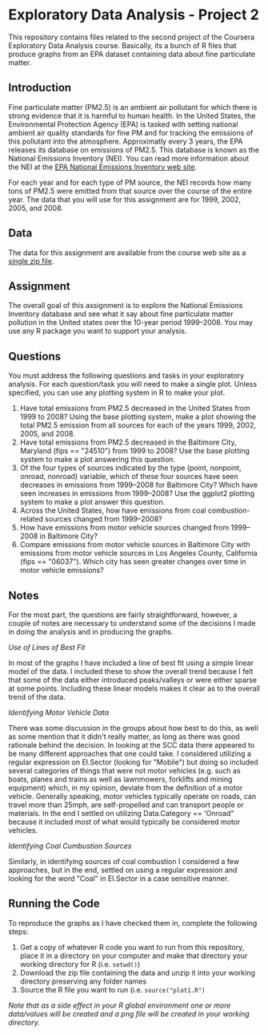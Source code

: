 Exploratory Data Analysis - Project 2
===================
This repository contains files related to the second project of the Coursera Exploratory Data Analysis course.  Basically, its a bunch of R files that produce graphs from an EPA dataset containing data about fine particulate matter.

Introduction
-----
Fine particulate matter (PM2.5) is an ambient air pollutant for which there is strong evidence that it is harmful to human health. In the United States, the Environmental Protection Agency (EPA) is tasked with setting national ambient air quality standards for fine PM and for tracking the emissions of this pollutant into the atmosphere. Approximatly every 3 years, the EPA releases its database on emissions of PM2.5. This database is known as the National Emissions Inventory (NEI). You can read more information about the NEI at the [EPA National Emissions Inventory web site](http://www.epa.gov/ttn/chief/eiinformation.html).

For each year and for each type of PM source, the NEI records how many tons of PM2.5 were emitted from that source over the course of the entire year. The data that you will use for this assignment are for 1999, 2002, 2005, and 2008.

Data
----------
The data for this assignment are available from the course web site as a [single zip file](https://d396qusza40orc.cloudfront.net/exdata/data/NEI_data.zip).

Assignment
-----
The overall goal of this assignment is to explore the National Emissions Inventory database and see what it say about fine particulate matter pollution in the United states over the 10-year period 1999–2008. You may use any R package you want to support your analysis.

Questions
-----
You must address the following questions and tasks in your exploratory analysis. For each question/task you will need to make a single plot. Unless specified, you can use any plotting system in R to make your plot.

 1. Have total emissions from PM2.5 decreased in the United States from 1999 to 2008? Using the base plotting system, make a plot showing the total PM2.5 emission from all sources for each of the years 1999, 2002, 2005, and 2008.
 2. Have total emissions from PM2.5 decreased in the Baltimore City, Maryland (fips == "24510") from 1999 to 2008? Use the base plotting system to make a plot answering this question.
 3. Of the four types of sources indicated by the type (point, nonpoint, onroad, nonroad) variable, which of these four sources have seen decreases in emissions from 1999–2008 for Baltimore City? Which have seen increases in emissions from 1999–2008? Use the ggplot2 plotting system to make a plot answer this question.
 4. Across the United States, how have emissions from coal combustion-related sources changed from 1999–2008?
 5. How have emissions from motor vehicle sources changed from 1999–2008 in Baltimore City?
 6. Compare emissions from motor vehicle sources in Baltimore City with emissions from motor vehicle sources in Los Angeles County, California (fips == "06037"). Which city has seen greater changes over time in motor vehicle emissions?

Notes
-----
For the most part, the questions are fairly straightforward, however, a couple of notes are necessary to understand some of the decisions I made in doing the analysis and in producing the graphs.

*Use of Lines of Best Fit*

In most of the graphs I have included a line of best fit using a simple linear model of the data.  I included these to show the overall trend because I felt that some of the data either introduced peaks/valleys or were either sparse at some points.  Including these linear models makes it clear as to the overall trend of the data.

*Identifying Motor Vehicle Data*

There was some discussion in the groups about how best to do this, as well as some mention that it didn't really matter, as long as there was good rationale behind the decision.  In looking at the SCC data there appeared to be many different approaches that one could take.  I considered utilizing a regular expression on EI.Sector (looking for "Mobile") but doing so included several categories of things that were not motor vehicles (e.g. such as boats, planes and trains as well as lawnmowers, forklifts and mining equipment) which, in my opinion, deviate from the definition of a motor vehicle. Generally speaking, motor vehicles typically operate on roads, can travel more than 25mph, are self-propelled and can transport people or materials. In the end I settled on utilizing Data.Category == 'Onroad" because it included most of what would typically be considered motor vehicles.

*Identifying Coal Cumbustion Sources*

Similarly, in identifying sources of coal combustion I considered a few approaches, but in the end, settled on using a regular expression and looking for the word "Coal" in EI.Sector in a case sensitive manner.

Running the Code
----
To reproduce the graphs as I have checked them in, complete the following steps:

 1. Get a copy of whatever R code you want to run from this repository, place it in a directory on your computer and make that directory your working directory for R (i.e. `setwd()`)
 2. Download the zip file containing the data and unzip it into your working directory preserving any folder names
 3. Source the R file you want to run (i.e. `source("plot1.R")`

*Note that as a side effect in your R global environment one or more data/values will be created and a png file will be created in your working directory.*